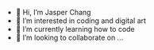 - 👋 Hi, I’m Jasper Chang
- 👀 I’m interested in coding and digital art
- 🌱 I’m currently learning how to code
- 💞️ I’m looking to collaborate on ...







